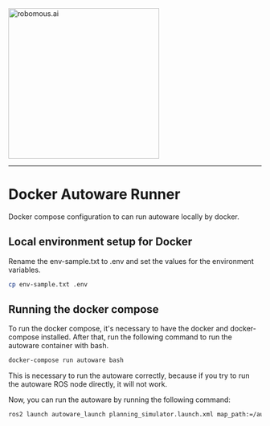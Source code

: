 <img src="https://robomous.ai/images/layout/robomous-banner.svg" alt="robomous.ai" width=300 />

-----------------

# Docker Autoware Runner
Docker compose configuration to can run autoware locally by docker.

## Local environment setup for Docker

Rename the env-sample.txt to .env and set the values for the environment variables.

```bash
cp env-sample.txt .env
```

## Running the docker compose

To run the docker compose, it's necessary to have the docker and docker-compose installed. After that, run the following command to run the autoware container with bash.

```bash
docker-compose run autoware bash
```

This is necessary to run the autoware correctly, because if you try to run the autoware ROS node directly, it will not work.

Now, you can run the autoware by running the following command:

```bash
ros2 launch autoware_launch planning_simulator.launch.xml map_path:=/autoware_map/sample-map-planning vehicle_model:=sample_vehicle sensor_model:=sample_sensor_kit
```
